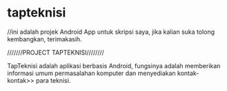 # tapteknisi
//ini adalah projek Android App untuk skripsi saya, jika kalian suka tolong kembangkan, terimakasih.

///////PROJECT TAPTEKNISI////////

TapTeknisi adalah aplikasi berbasis Android, fungsinya adalah memberikan informasi umum permasalahan komputer dan menyediakan kontak-kontak>>
para teknisi.
